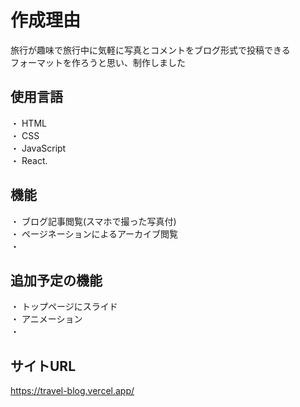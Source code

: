 # 作成理由
旅行が趣味で旅行中に気軽に写真とコメントをブログ形式で投稿できる<br>
フォーマットを作ろうと思い、制作しました

## 使用言語
・ HTML  
・ CSS  
・ JavaScript  
・ React. 

## 機能
・ ブログ記事閲覧(スマホで撮った写真付)  
・ ページネーションによるアーカイブ閲覧  
・

## 追加予定の機能
・ トップページにスライド  
・ アニメーション  
・ 

## サイトURL  
https://travel-blog.vercel.app/
